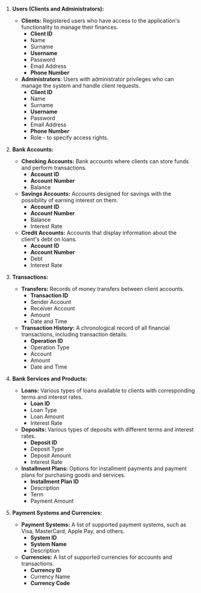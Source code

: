 1. **Users (Clients and Administrators):**
   - **Clients:** Registered users who have access to the application's functionality to manage their finances.
      - **Client ID**
      - Name
      - Surname
      - **Username**
      - Password
      - Email Address
      - **Phone Number**
   - **Administrators:** Users with administrator privileges who can manage the system and handle client requests.
      - **Client ID**
      - Name
      - Surname
      - **Username**
      - Password
      - Email Address
      - **Phone Number**
      - Role - to specify access rights.

2. **Bank Accounts:**
   - **Checking Accounts:** Bank accounts where clients can store funds and perform transactions.
      - **Account ID**
      - **Account Number**
      - Balance
   - **Savings Accounts:** Accounts designed for savings with the possibility of earning interest on them.
      - **Account ID**
      - **Account Number**
      - Balance
      - Interest Rate
   - **Credit Accounts:** Accounts that display information about the client's debt on loans.
      - **Account ID**
      - **Account Number**
      - Debt
      - Interest Rate

3. **Transactions:**
   - **Transfers:** Records of money transfers between client accounts.
      - **Transaction ID**
      - Sender Account
      - Receiver Account
      - Amount
      - Date and Time
   - **Transaction History:** A chronological record of all financial transactions, including transaction details.
      - **Operation ID**
      - Operation Type
      - Account
      - Amount
      - Date and Time

4. **Bank Services and Products:**
   - **Loans:** Various types of loans available to clients with corresponding terms and interest rates.
      - **Loan ID**
      - Loan Type
      - Loan Amount
      - Interest Rate
   - **Deposits:** Various types of deposits with different terms and interest rates.
      - **Deposit ID**
      - Deposit Type
      - Deposit Amount
      - Interest Rate
   - **Installment Plans:** Options for installment payments and payment plans for purchasing goods and services.
      - **Installment Plan ID**
      - Description
      - Term
      - Payment Amount

5. **Payment Systems and Currencies:**
   - **Payment Systems:** A list of supported payment systems, such as Visa, MasterCard, Apple Pay, and others.
      - **System ID**
      - **System Name**
      - Description
   - **Currencies:** A list of supported currencies for accounts and transactions.
      - **Currency ID**
      - Currency Name
      - **Currency Code**


[//]: # (4. **Notifications and Alerts:**)

[//]: # (    - **Notifications:** Informational messages for clients related to their accounts and transactions.)

[//]: # (        - Notification ID)

[//]: # (        - Notification Text)

[//]: # (        - Date and Time)

[//]: # (    - **Alerts:** Notifications about events that require attention, such as insufficient balance or payment due dates.)

[//]: # (        - Alert ID)

[//]: # (        - Alert Text)

[//]: # (        - Date and Time)

[//]: # (1. **Пользователи &#40;Clients and Administrators&#41;:**)

[//]: # (    - **Клиенты &#40;Clients&#41;:** Зарегистрированные пользователи, имеющие доступ к функциональности приложения для управления своими финансами.)

[//]: # (        - Имя &#40;Name&#41;)

[//]: # (        - Фамилия &#40;Surname&#41;)

[//]: # (        - Логин &#40;Username&#41;)

[//]: # (        - Пароль &#40;Password&#41;)

[//]: # (        - Адрес электронной почты &#40;Email&#41;)

[//]: # (        - Номер телефона &#40;Phone Number&#41;)

[//]: # (    - **Администраторы &#40;Administrators&#41;:** Пользователи с правами администратора, которые могут управлять системой и обрабатывать запросы клиентов.)

[//]: # (        - Имя &#40;Name&#41;)

[//]: # (        - Фамилия &#40;Surname&#41;)

[//]: # (        - Логин &#40;Username&#41;)

[//]: # (        - Пароль &#40;Password&#41;)

[//]: # (        - Адрес электронной почты &#40;Email&#41;)

[//]: # (        - Номер телефона &#40;Phone Number&#41;)

[//]: # (        - Роль &#40;Role&#41; - для указания прав доступа.)

[//]: # ()
[//]: # (2. **Банковские счета &#40;Bank Accounts&#41;:**)

[//]: # (    - **Текущие счета &#40;Checking Accounts&#41;:** Банковские счета, на которых клиенты могут хранить средства и совершать транзакции.)

[//]: # (        - Номер счета &#40;Account Number&#41;)

[//]: # (        - Баланс &#40;Balance&#41;)

[//]: # (    - **Сберегательные счета &#40;Savings Accounts&#41;:** Счета, предназначенные для накопления средств с возможностью получения процентов по ним.)

[//]: # (        - Номер счета &#40;Account Number&#41;)

[//]: # (        - Баланс &#40;Balance&#41;)

[//]: # (        - Процентная ставка &#40;Interest Rate&#41;)

[//]: # (    - **Кредитные счета &#40;Credit Accounts&#41;:** Счета, на которых отображаются информация о задолженности клиента по кредитам.)

[//]: # (        - Номер счета &#40;Account Number&#41;)

[//]: # (        - Задолженность &#40;Debt&#41;)

[//]: # (        - Процентная ставка по кредиту &#40;Interest Rate&#41;)

[//]: # ()
[//]: # (3. **Транзакции &#40;Transactions&#41;:**)

[//]: # (    - **Переводы &#40;Transfers&#41;:** Записи о денежных переводах между счетами клиентов.)

[//]: # (        - Идентификатор транзакции &#40;Transaction ID&#41;)

[//]: # (        - Счет отправителя &#40;Sender Account&#41;)

[//]: # (        - Счет получателя &#40;Receiver Account&#41;)

[//]: # (        - Сумма &#40;Amount&#41;)

[//]: # (        - Дата и время &#40;Date and Time&#41;)

[//]: # (    - **История операций &#40;Transaction History&#41;:** Хронология всех финансовых операций, включая детали транзакций.)

[//]: # (        - Идентификатор операции &#40;Operation ID&#41;)

[//]: # (        - Тип операции &#40;Operation Type&#41;)

[//]: # (        - Счет &#40;Account&#41;)

[//]: # (        - Сумма &#40;Amount&#41;)

[//]: # (        - Дата и время &#40;Date and Time&#41;)

[//]: # ()
[//]: # (4. **Уведомления и оповещения &#40;Notifications and Alerts&#41;:**)

[//]: # (    - **Уведомления &#40;Notifications&#41;:** Информационные сообщения для клиентов, связанные с их аккаунтами и операциями.)

[//]: # (        - Идентификатор уведомления &#40;Notification ID&#41;)

[//]: # (        - Текст уведомления &#40;Notification Text&#41;)

[//]: # (        - Дата и время &#40;Date and Time&#41;)

[//]: # (    - **Оповещения &#40;Alerts&#41;:** Уведомления о событиях, требующих внимания, такие как недостаточный баланс или срок платежа.)

[//]: # (        - Идентификатор оповещения &#40;Alert ID&#41;)

[//]: # (        - Текст оповещения &#40;Alert Text&#41;)

[//]: # (        - Дата и время &#40;Date and Time&#41;)

[//]: # ()
[//]: # (5. **Сервисы и продукты банка &#40;Bank Services and Products&#41;:**)

[//]: # (    - **Кредиты &#40;Loans&#41;:** Различные виды кредитов, доступных для клиентов с соответствующими условиями и ставками.)

[//]: # (        - Идентификатор кредита &#40;Loan ID&#41;)

[//]: # (        - Тип кредита &#40;Loan Type&#41;)

[//]: # (        - Сумма кредита &#40;Loan Amount&#41;)

[//]: # (        - Процентная ставка &#40;Interest Rate&#41;)

[//]: # (    - **Депозиты &#40;Deposits&#41;:** Различные виды депозитов с разными условиями и процентными ставками.)

[//]: # (        - Идентификатор депозита &#40;Deposit ID&#41;)

[//]: # (        - Тип депозита &#40;Deposit Type&#41;)

[//]: # (        - Сумма депозита &#40;Deposit Amount&#41;)

[//]: # (        - Процентная ставка &#40;Interest Rate&#41;)

[//]: # (    - **Рассрочки &#40;Installment Plans&#41;:** Варианты рассрочки и платежных планов для приобретения товаров и услуг.)

[//]: # (        - Идентификатор рассрочки &#40;Installment Plan ID&#41;)

[//]: # (        - Описание рассрочки &#40;Description&#41;)

[//]: # (        - Срок рассрочки &#40;Term&#41;)

[//]: # (        - Сумма платежа &#40;Payment Amount&#41;)

[//]: # ()
[//]: # (6. **Платежные системы и валюты &#40;Payment Systems and Currencies&#41;:**)

[//]: # (    - **Платежные системы &#40;Payment Systems&#41;:** Список поддерживаемых платежных систем, таких как Visa, MasterCard, Apple Pay и др.)

[//]: # (        - Название системы &#40;System Name&#41;)

[//]: # (        - Описание &#40;Description&#41;)

[//]: # (    - **Валюты &#40;Currencies&#41;:** Список поддерживаемых валют для счетов и транзакций.)

[//]: # (        - Название валюты &#40;Currency Name&#41;)

[//]: # (        - Код валюты &#40;Currency Code&#41;)

[//]: # (        - Символ валюты &#40;Currency Symbol&#41;)
